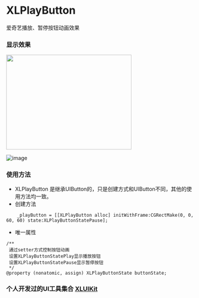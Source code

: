 # XLPlayButton
爱奇艺播放、暂停按钮动画效果

### 显示效果

<img src="https://github.com/mengxianliang/XLPlayButton/blob/master/GIF/1.gif" width=335 height=254 />

![image](https://github.com/mengxianliang/XLPlayButton/blob/master/GIF/1.gif)

### 使用方法

* XLPlayButton 是继承UIButton的，只是创建方式和UIButton不同，其他的使用方法均一致。
* 创建方法
```objc
    _playButton = [[XLPlayButton alloc] initWithFrame:CGRectMake(0, 0, 60, 60) state:XLPlayButtonStatePause];
```
* 唯一属性
```objc
/**
 通过setter方式控制按钮动画
 设置XLPlayButtonStatePlay显示播放按钮
 设置XLPlayButtonStatePause显示暂停按钮
 */
@property (nonatomic, assign) XLPlayButtonState buttonState;
```

### 个人开发过的UI工具集合 [XLUIKit](https://github.com/mengxianliang/XLUIKit)
